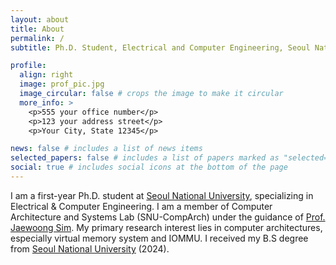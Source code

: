 ```yaml
---
layout: about
title: About
permalink: /
subtitle: Ph.D. Student, Electrical and Computer Engineering, Seoul National University

profile:
  align: right
  image: prof_pic.jpg
  image_circular: false # crops the image to make it circular
  more_info: >
    <p>555 your office number</p>
    <p>123 your address street</p>
    <p>Your City, State 12345</p>

news: false # includes a list of news items
selected_papers: false # includes a list of papers marked as "selected={true}"
social: true # includes social icons at the bottom of the page
---
```


I am a first-year Ph.D. student at [Seoul National University](https://ece.snu.ac.kr/en), specializing in Electrical & Computer Engineering. 
I am a member of Computer Architecture and Systems Lab (SNU-CompArch) under the guidance of [Prof. Jaewoong Sim](https://jaewoong.org/). 
My primary research interest lies in computer architectures, especially virtual memory system and IOMMU.
I received my B.S degree from [Seoul National University](https://ece.snu.ac.kr/en) (2024).

